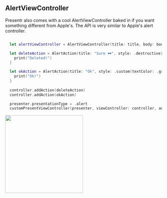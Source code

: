 ## AlertViewController

Presentr also comes with a cool AlertViewController baked in if you want something different from Apple's. The API is very similar to Apple's alert controller.

```swift

  let alertViewController = AlertViewController(title: title, body: body)

  let deleteAction = AlertAction(title: "Sure 🕶", style: .destructive) { (action) in
    print("Deleted!")
  }

  let okAction = AlertAction(title: "Ok", style: .custom(textColor: .green)) { (action) in
    print("Ok!")
  }
  
  controller.addAction(deleteAction)
  controller.addAction(okAction)

  presenter.presentationType = .alert
  customPresentViewController(presenter, viewController: controller, animated: true, completion: nil)

```

<img src="http://danielozano.com/Presentr/Screenshots/Alert2.png" width="250">
